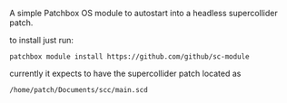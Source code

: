 A simple Patchbox OS module to autostart into a headless supercollider patch.

to install just run:

```
patchbox module install https://github.com/github/sc-module
```
currently it expects to have the supercollider patch located as
```
/home/patch/Documents/scc/main.scd
```
